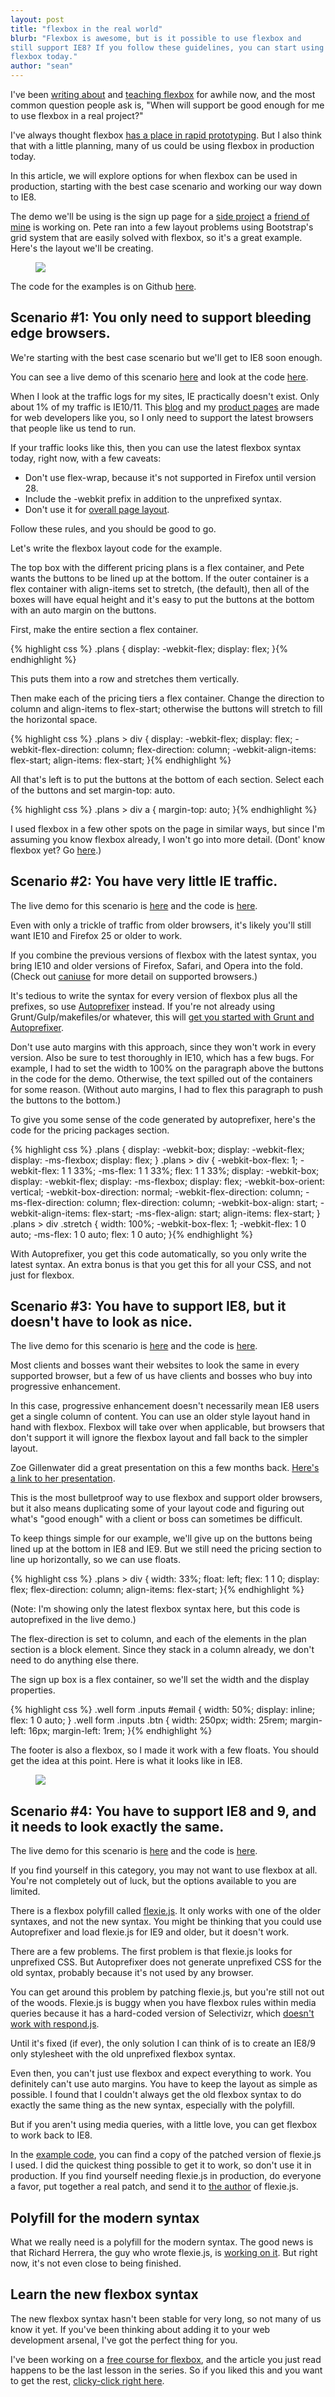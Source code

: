 ```yaml
---
layout: post
title: "flexbox in the real world"
blurb: "Flexbox is awesome, but is it possible to use flexbox and
still support IE8? If you follow these guidelines, you can start using
flexbox today."
author: "sean"
---
```


I've been
[writing about](http://www.sketchingwithcss.com/samplechapter/) and
[teaching flexbox](http://www.sketchingwithcss.com/flexbox-tutorial/)
for awhile now, and the most common question people ask is, "When will
support be good enough for me to use flexbox in a real project?"

I've always thought flexbox
[has a place in rapid prototyping](http://www.planningforaliens.com/blog/2013/10/07/flexbox-first/). But
I also think that with a little planning, many of us could be using flexbox in
production today.

In this article, we will explore options for when flexbox can be used
in production, starting with the best case scenario and working our way
down to IE8.

The demo we'll be using is the sign up page for a [side project](http://www.pagesnap.io/)
a [friend of mine](https://twitter.com/zrail) is working on. Pete ran
into a few layout problems using Bootstrap's grid system that are
easily solved with flexbox, so it's a great example. Here's the layout
we'll be creating.

<figure>
    <img src="/images/flexbox-now/layout.png" />
</figure>

The code for the examples is on Github [here](https://github.com/sfioritto/real-world-flexbox).

Scenario #1: You only need to support bleeding edge browsers.
------------------------------

We're starting with the best case scenario but we'll get
to IE8 soon enough.

You can see a live demo of this scenario
[here](/examples/real-world-flexbox/latest_syntax_only/) and look at
the code [here](https://github.com/sfioritto/real-world-flexbox/tree/master/demos/latest_syntax_only).

When I look at the traffic logs for my sites, IE practically doesn't
exist. Only about 1% of my traffic is IE10/11. This
[blog](http://www.planningforaliens.com/) and my
[product pages](http://www.sketchingwithcss.com/) are made for web
developers like you, so I only need to support the latest
browsers that people like us tend to run.

If your traffic looks like this, then you can use the latest flexbox syntax today, right now,
with a few caveats:

* Don't use flex-wrap, because it's not supported in Firefox until version 28.
* Include the -webkit prefix in addition to the unprefixed syntax.
* Don't use it for [overall page layout](http://jakearchibald.com/2014/dont-use-flexbox-for-page-layout/).

Follow these rules, and you should be good to go.

Let's write the flexbox layout code for the
example. 

The top box with the different pricing plans is a flex
container, and Pete wants the buttons to be lined up at the
bottom. If the outer container is a flex container with align-items
set to stretch, (the default), then all of the boxes will have equal
height and it's easy to put the buttons at the bottom with an auto
margin on the buttons.

First, make the entire section a flex container.

{% highlight css %}
.plans {
  display: -webkit-flex;
  display: flex; }{% endhighlight %}

This puts them into a row and stretches them vertically.

Then make each of the pricing tiers a flex container. Change the direction to column and align-items to flex-start;
otherwise the buttons will stretch to fill the horizontal space.

{% highlight css %}
.plans > div {
  display: -webkit-flex;
  display: flex;
  -webkit-flex-direction: column;
  flex-direction: column;
  -webkit-align-items: flex-start;
  align-items: flex-start; }{% endhighlight %}

All that's left is to put the buttons at the bottom of each
section. Select each of the buttons and set margin-top: auto.

{% highlight css %}
.plans > div a {
  margin-top: auto; }{% endhighlight %}

I used flexbox in a few other spots on the page in similar ways, but
since I'm assuming you know flexbox already, I won't go into
more detail. (Dont' know flexbox yet? Go [here](http://www.sketchingwithcss.com/flexbox-tutorial/).) 

Scenario #2: You have very little IE traffic.
------------------------------

The live demo for this scenario is
[here](/examples/real-world-flexbox/autoprefixed/) and the code is [here](https://github.com/sfioritto/real-world-flexbox/tree/master/demos/autoprefixed).

Even with only a trickle of traffic from older browsers, it's likely
you'll still want IE10 and Firefox 25 or older to work.

If you combine the previous versions of flexbox with the latest syntax, you bring IE10 and older
versions of Firefox, Safari, and Opera into the fold. (Check out
[caniuse](http://caniuse.com/#feat=flexbox) for more detail on
supported browsers.)

It's tedious to write the syntax for every version of
flexbox plus all the prefixes, so use [Autoprefixer](https://github.com/ai/autoprefixer) instead. If
you're not already using Grunt/Gulp/makefiles/or whatever,
this will
[get you started with Grunt and Autoprefixer](http://www.planningforaliens.com/blog/2014/03/07/grunt/).

Don't use auto margins with this approach, since they won't
work in every version. Also be sure to test thoroughly in IE10, which has a
few bugs. For example, I had to set the
width to 100% on the paragraph above the buttons in the code for the demo. Otherwise, the text
spilled out of the containers for some reason. (Without auto
margins, I had to flex this paragraph to push the buttons to the
bottom.)

To give you some sense of the code generated by autoprefixer, here's
the code for the pricing packages section.

{% highlight css %}
.plans {
  display: -webkit-box;
  display: -webkit-flex;
  display: -ms-flexbox;
  display: flex; }
  .plans > div {
    -webkit-box-flex: 1;
    -webkit-flex: 1 1 33%;
    -ms-flex: 1 1 33%;
    flex: 1 1 33%;
    display: -webkit-box;
    display: -webkit-flex;
    display: -ms-flexbox;
    display: flex;
    -webkit-box-orient: vertical;
    -webkit-box-direction: normal;
    -webkit-flex-direction: column;
    -ms-flex-direction: column;
    flex-direction: column;
    -webkit-box-align: start;
    -webkit-align-items: flex-start;
    -ms-flex-align: start;
    align-items: flex-start; }
    .plans > div .stretch {
      width: 100%;
      -webkit-box-flex: 1;
      -webkit-flex: 1 0 auto;
      -ms-flex: 1 0 auto;
      flex: 1 0 auto; }{% endhighlight %}

With Autoprefixer, you get this code automatically, so you only write the
latest syntax. An extra bonus is that you get this for all your CSS, and
not just for flexbox. 

Scenario #3: You have to support IE8, but it doesn't have to look as nice.
------------------------------

The live demo for this scenario is
[here](/examples/real-world-flexbox/progressive_enhancement/) and the
code is [here](https://github.com/sfioritto/real-world-flexbox/tree/master/demos/progressive_enhancement).

Most clients and bosses want their websites to look the same in every
supported browser, but a few of us have clients and bosses who buy into
progressive enhancement.

In this case, progressive enhancement doesn't necessarily mean IE8
users get a single column of content. You can use an older style layout
hand in hand with flexbox. Flexbox will take over when applicable, but
browsers that don't support it will ignore the flexbox layout and
fall back to the simpler layout.

Zoe Gillenwater did a great presentation on this a few months back. [Here's a
link to her presentation](http://zomigi.com/blog/flexbox-presentation/).

This is the most bulletproof way to use flexbox and support older
browsers, but it also means duplicating some of your layout code and
figuring out what's "good enough" with a client or boss can sometimes
be difficult.

To keep things simple for our example, we'll give up on the buttons being lined up at the
bottom in IE8 and IE9. But we still need the
pricing section to line up horizontally, so we can use floats.

{% highlight css %}
.plans > div {
  width: 33%;
  float: left;
  flex: 1 1 0;
  display: flex;
  flex-direction: column;
  align-items: flex-start; }{% endhighlight %}

(Note: I'm showing only the latest flexbox syntax here, but this code is
autoprefixed in the live demo.)

The flex-direction is set to column, and each of the elements in the
plan section is a block element. Since they stack in a column already,
we don't need to do anything else there.

The sign up box is a flex container, so we'll set the width and the
display properties.

{% highlight css %}
.well form .inputs #email {
  width: 50%;
  display: inline;
  flex: 1 0 auto; }
.well form .inputs .btn {
  width: 250px;
  width: 25rem;
  margin-left: 16px;
  margin-left: 1rem; }{% endhighlight %}

The footer is also a flexbox, so I made it work with a few floats. You
should get the idea at this point. Here is what it looks like in IE8.

<figure>
    <img src="/images/flexbox-now/progressive.png" />
</figure>
  

Scenario #4: You have to support IE8 and 9, and it needs to look exactly the same.
------------------------------

The live demo for this scenario is
[here](/examples/real-world-flexbox/flexie/) and the code is [here](https://github.com/sfioritto/real-world-flexbox/tree/master/demos/flexie).

If you find yourself in this category, you may not want to use
flexbox at all. You're not completely out of luck, but the options available to
you are limited.

There is a flexbox polyfill called
[flexie.js](https://github.com/doctyper/flexie). It only works with
one of the older syntaxes, and not the new syntax. You might be thinking
that you could use Autoprefixer and load flexie.js for IE9 and
older, but it doesn't work.

There are a few problems. The first problem is that flexie.js looks for
unprefixed CSS. But Autoprefixer does not generate unprefixed CSS for
the old syntax, probably because it's not used by any browser.

You can get around this problem by patching flexie.js, but you're
still not out of the woods. Flexie.js is buggy when you have flexbox
rules within media queries because it has a hard-coded version of Selectivizr, which
[doesn't work with respond.js](http://selectivizr.com/tests/respond/).

Until it's fixed (if ever), the only solution I can think of is to create an
IE8/9 only stylesheet with the old unprefixed flexbox syntax.

Even then, you can't just use flexbox and expect everything to
work. You definitely can't use auto margins. You have to keep the layout as
simple as possible. I found that I couldn't always get the old flexbox
syntax to do exactly the same thing as the new syntax, especially with the
polyfill.

But if you aren't using media queries, with a little love, you can get
flexbox to work back to IE8.

In the [example code](https://github.com/sfioritto/real-world-flexbox/tree/master/demos/flexie),
you can find a copy of the patched version of flexie.js I used. I
did the quickest thing possible to get it to work, so don't use it
in production. If you find yourself needing flexie.js in production,
do everyone a favor, put together a real patch, and send it to
[the author](https://twitter.com/doctyper) of flexie.js.

Polyfill for the modern syntax
------------------------------

What we really need is a polyfill for the modern syntax. The good news
is that Richard Herrera, the guy who wrote flexie.js, is
[working on it](https://github.com/doctyper/reflexie/tree/develop). But right now,
it's not even close to being finished.

Learn the new flexbox syntax
------------------------------

The new flexbox syntax hasn't been stable for very long, so not many 
of us know it yet. If you've been thinking about adding it to your web
development arsenal, I've got the perfect thing for you.

I've been working on a
[free course for flexbox](http://www.sketchingwithcss.com/flexbox-tutorial/), 
and the article you just read happens to
be the last lesson in the series. So if you liked this and you want to
get the rest,
[clicky-click right here](http://www.sketchingwithcss.com/flexbox-tutorial/).








